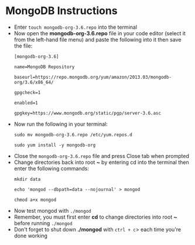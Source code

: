 <h1>MongoDB Instructions</h1>
<ul>
<li>Enter <code>touch mongodb-org-3.6.repo</code> into the terminal</li>
<li>Now open the <strong>mongodb-org-3.6.repo</strong> file in your code editor (select it from the left-hand file menu) and paste the following into it then save the file:</li>
<code>
[mongodb-org-3.6]<br>
name=MongoDB Repository<br>
baseurl=https://repo.mongodb.org/yum/amazon/2013.03/mongodb-org/3.6/x86_64/<br>
gpgcheck=1<br>
enabled=1<br>
gpgkey=https://www.mongodb.org/static/pgp/server-3.6.asc<br>
</code>
<li>Now run the following in your terminal:</li>
<code>
sudo mv mongodb-org-3.6.repo /etc/yum.repos.d<br>
sudo yum install -y mongodb-org<br>
</code>
<li>Close the <code>mongodb-org-3.6.repo</code> file and press Close tab when prompted</li>
<li>Change directories back into root <strong>~</strong> by entering cd into the terminal then enter the following commands:</li>
<code>
mkdir data<br>
echo 'mongod --dbpath=data --nojournal' > mongod<br>
chmod a+x mongod<br>
</code>
<li>Now test mongod with <code>./mongod</code>
<li>Remember, you must first enter <strong>cd</strong> to change directories into root <strong>~</strong> before running <code>./mongod</code></li>
<li>Don't forget to shut down <strong>./mongod</strong> with <code>ctrl + c</code>> each time you're done working</li>
</ul>
